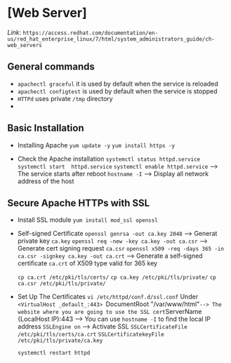 # [Web Server]

*Link*: `https://access.redhat.com/documentation/en-us/red_hat_enterprise_linux/7/html/system_administrators_guide/ch-web_servers`

## General commands
- `apachectl graceful` it is used by default when the service is reloaded
- `apachectl configtest` is used by default when the service is stopped
- `HTTPd` uses private `/tmp` directory
-
## Basic Installation 

- Installing Apache
  `yum update -y`
  `yum install https -y`

- Check the Apache installation 
  `systemctl status httpd.service`
  `systemctl start  httpd.service`
  `systemctl enable httpd.service` --> The service starts after reboot
  `hostname -I` --> Display all network address of the host

## Secure Apache HTTPs with SSL

- Install SSL module
  `yum install mod_ssl openssl`

- Self-signed Certificate
  `openssl genrsa -out ca.key 2048` --> Generat private key `ca.key`
  `openssl req -new -key ca.key -out ca.csr` --> Generate cert signing request `ca.csr`
  `openssl x509 -req -days 365 -in ca.csr -signkey ca.key -out ca.crt` --> Generate a self-signed certificate `ca.crt` of X509 type valid for 365 key

  `cp ca.crt /etc/pki/tls/certs/`
  `cp ca.key /etc/pki/tls/private/`
  `cp ca.csr /etc/pki/tls/private/`

- Set Up The Certificates
  `vi /etc/httpd/conf.d/ssl.conf`
  	 Under `<VirtualHost _default_:443>
		`DocumentRoot "/var/www/html"` --> The website where you are going to use the SSL cert
		`ServerName {LocalHost IP}:443 --> You can use `hostname -I` to find the local IP address
		`SSLEngine on` --> Activate SSL
		`SSLCertificateFile /etc/pki/tls/certs/ca.crt`
		`SSLCertificatekeyFile /etc/pki/tls/private/ca.key`
  
  `systemctl restart httpd`
  
